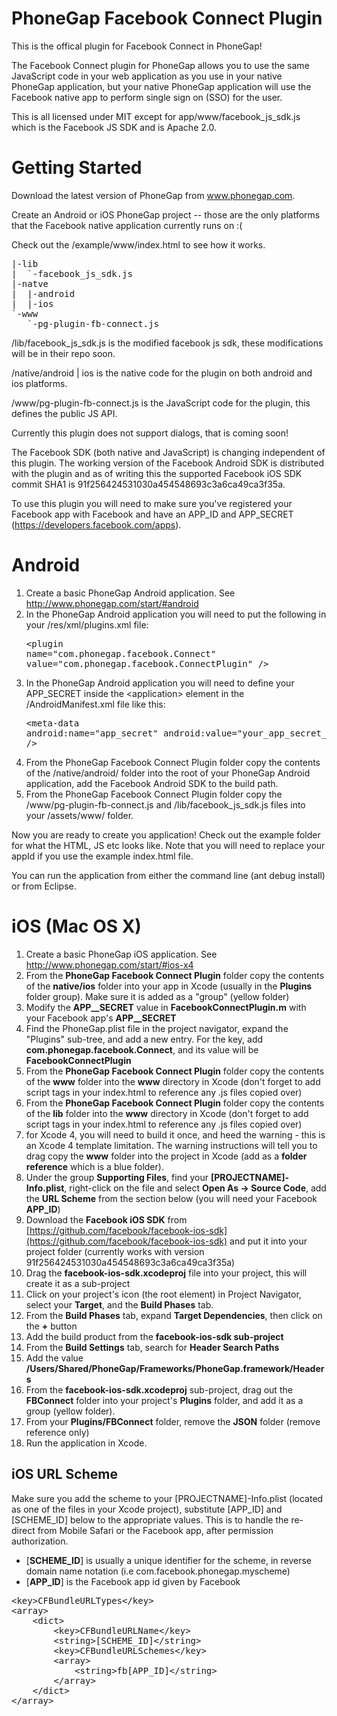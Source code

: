 PhoneGap Facebook Connect Plugin
================================

This is the offical plugin for Facebook Connect in PhoneGap!

The Facebook Connect plugin for PhoneGap allows you to use the same JavaScript code in your web application as you 
use in your native PhoneGap application, but your native PhoneGap application will use the Facebook native app to 
perform single sign on (SSO) for the user.

This is all licensed under MIT except for app/www/facebook_js_sdk.js which is the Facebook JS SDK and is Apache 2.0.


Getting Started
===============

Download the latest version of PhoneGap from www.phonegap.com.

Create an Android or iOS PhoneGap project -- those are the only platforms that the Facebook native application 
currently runs on :(

Check out the /example/www/index.html to see how it works.

<pre>
|-lib
|  `-facebook_js_sdk.js
|-natve
|  |-android
|  |-ios
`-www
   `-pg-plugin-fb-connect.js
</pre>

/lib/facebook_js_sdk.js is the modified facebook js sdk, these modifications will be in their repo soon.

/native/android | ios is the native code for the plugin on both android and ios platforms.

/www/pg-plugin-fb-connect.js is the JavaScript code for the plugin, this defines the public JS API.

Currently this plugin does not support dialogs, that is coming soon!

The Facebook SDK (both native and JavaScript) is changing independent of this plugin. The working version of the Facebook Android SDK is distributed with the plugin and as of writing this the supported Facebook iOS SDK commit SHA1 is 91f256424531030a454548693c3a6ca49ca3f35a.

To use this plugin you will need to make sure you've registered your Facebook app with Facebook and have an APP_ID and APP_SECRET (https://developers.facebook.com/apps).


Android
===============

1. Create a basic PhoneGap Android application. See http://www.phonegap.com/start/#android
2. In the PhoneGap Android application you will need to put the following in your /res/xml/plugins.xml file: <pre>&lt;plugin name="com.phonegap.facebook.Connect" value="com.phonegap.facebook.ConnectPlugin" /&gt;</pre>
3. In the PhoneGap Android application you will need to define your APP_SECRET inside the &lt;application&gt; element in the /AndroidManifest.xml file like this: <pre>&lt;meta-data android:name="app_secret" android:value="your_app_secret_" /&gt;</pre>
4. From the PhoneGap Facebook Connect Plugin folder copy the contents of the /native/android/ folder into the root of your PhoneGap Android application, add the Facebook Android SDK to the build path.
5. From the PhoneGap Facebook Connect Plugin folder copy the /www/pg-plugin-fb-connect.js and /lib/facebook_js_sdk.js files into your /assets/www/ folder.

Now you are ready to create you application! Check out the example folder for what the HTML, JS etc looks like. Note that you will need to replace your appId if you use the example index.html file.

You can run the application from either the command line (ant debug install) or from Eclipse.


iOS (Mac OS X)
===============

1. Create a basic PhoneGap iOS application. See http://www.phonegap.com/start/#ios-x4
2. From the **PhoneGap Facebook Connect Plugin** folder copy the contents of the **native/ios** folder into your app in Xcode (usually in the **Plugins** folder group). Make sure it is added as a "group" (yellow folder)
3. Modify the **APP__SECRET** value in **FacebookConnectPlugin.m** with your Facebook app's **APP__SECRET**
4. Find the PhoneGap.plist file in the project navigator, expand the "Plugins" sub-tree, and add a new entry. For the key, add **com.phonegap.facebook.Connect**, and its value will be **FacebookConnectPlugin**
5. From the **PhoneGap Facebook Connect Plugin** folder copy the contents of the **www** folder into the **www** directory in Xcode (don't forget to add script tags in your index.html to reference any .js files copied over)
6. From the **PhoneGap Facebook Connect Plugin** folder copy the contents of the **lib** folder into the **www** directory in Xcode (don't forget to add script tags in your index.html to reference any .js files copied over)
7. for Xcode 4, you will need to build it once, and heed the warning - this is an Xcode 4 template limitation. The warning instructions will tell you to drag copy the **www** folder into the project in Xcode (add as a **folder reference** which is a blue folder).
8. Under the group **Supporting Files**, find your **[PROJECTNAME]-Info.plist**, right-click on the file and select **Open As -> Source Code**, add the **URL Scheme** from the section below (you will need your Facebook **APP_ID**)
9. Download the **Facebook iOS SDK** from [https://github.com/facebook/facebook-ios-sdk](https://github.com/facebook/facebook-ios-sdk) and put it into your project folder (currently works with version 91f256424531030a454548693c3a6ca49ca3f35a)
10. Drag the **facebook-ios-sdk.xcodeproj** file into your project, this will create it as a sub-project
11. Click on your project's icon (the root element) in Project Navigator, select your **Target**, and the **Build Phases** tab.
12. From the **Build Phases** tab, expand **Target Dependencies**, then click on the **+** button
13. Add the build product from the **facebook-ios-sdk sub-project**
14. From the **Build Settings** tab, search for **Header Search Paths**
15. Add the value **/Users/Shared/PhoneGap/Frameworks/PhoneGap.framework/Headers**
16. From the **facebook-ios-sdk.xcodeproj** sub-project, drag out the **FBConnect** folder into your project's **Plugins** folder, and add it as a group (yellow folder).
17. From your **Plugins/FBConnect** folder, remove the **JSON** folder (remove reference only)
18. Run the application in Xcode.

iOS URL Scheme
-----------

Make sure you add the scheme to your [PROJECTNAME]-Info.plist (located as one of the files in your Xcode project), substitute [APP_ID] and [SCHEME_ID] below to the appropriate values. This is to handle the re-direct from Mobile Safari or the Facebook app, after permission authorization.

* [**SCHEME_ID**] is usually a unique identifier for the scheme, in reverse domain name notation (i.e com.facebook.phonegap.myscheme)
* [**APP_ID**] is the Facebook app id given by Facebook

<pre>
&lt;key&gt;CFBundleURLTypes&lt;/key&gt;
&lt;array&gt;
	&lt;dict&gt;
		&lt;key&gt;CFBundleURLName&lt;/key&gt;
		&lt;string&gt;[SCHEME_ID]&lt;/string&gt;
		&lt;key&gt;CFBundleURLSchemes&lt;/key&gt;
		&lt;array&gt;
			&lt;string&gt;fb[APP_ID]&lt;/string&gt;
		&lt;/array&gt;
	&lt;/dict&gt;
&lt;/array&gt;
</pre>
